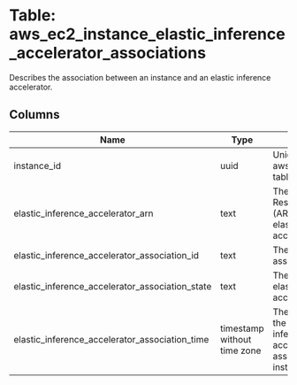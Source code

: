 
# Table: aws_ec2_instance_elastic_inference_accelerator_associations
Describes the association between an instance and an elastic inference accelerator.
## Columns
| Name        | Type           | Description  |
| ------------- | ------------- | -----  |
|instance_id|uuid|Unique ID of aws_ec2_instances table (FK)|
|elastic_inference_accelerator_arn|text|The Amazon Resource Name (ARN) of the elastic inference accelerator.|
|elastic_inference_accelerator_association_id|text|The ID of the association.|
|elastic_inference_accelerator_association_state|text|The state of the elastic inference accelerator.|
|elastic_inference_accelerator_association_time|timestamp without time zone|The time at which the elastic inference accelerator is associated with an instance.|
